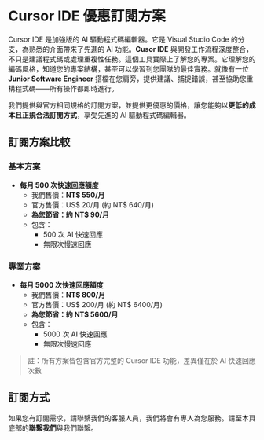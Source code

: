 # Cursor IDE 優惠訂閱方案
Cursor IDE 是加強版的 AI 驅動程式碼編輯器。它是 Visual Studio Code 的分支，為熟悉的介面帶來了先進的 AI 功能。**Cusor IDE** 與開發工作流程深度整合，不只是建議程式碼或處理重複性任務。這個工具實際上了解您的專案。它理解您的編碼風格，知道您的專案結構，甚至可以學習到您團隊的最佳實務。就像有一位 **Junior Software Engineer** 搭檔在您肩旁，提供建議、捕捉錯誤，甚至協助您重構程式碼——所有操作都即時進行。

我們提供與官方相同規格的訂閱方案，並提供更優惠的價格，讓您能夠以**更低的成本且正規合法訂閱方式**，享受先進的 AI 驅動程式碼編輯器。

## 訂閱方案比較

### 基本方案
- **每月 500 次快速回應額度**
  - 我們售價：**NT$ 550/月**
  - 官方售價：US$ 20/月 (約 NT$ 640/月)
  - **為您節省：約 NT$ 90/月**
  - 包含：
    - 500 次 AI 快速回應
    - 無限次慢速回應
    
### 專業方案
- **每月 5000 次快速回應額度**
  - 我們售價：**NT$ 800/月**
  - 官方售價：US$ 200/月 (約 NT$ 6400/月)
  - **為您節省：約 NT$ 5600/月**
  - 包含：
    - 5000 次 AI 快速回應
    - 無限次慢速回應

> 註：所有方案皆包含官方完整的 Cursor IDE 功能，差異僅在於 AI 快速回應次數

## 訂閱方式
如果您有訂閱需求，請聯繫我們的客服人員，我們將會有專人為您服務。請至本頁底部的**聯繫我們**與我們聯繫。